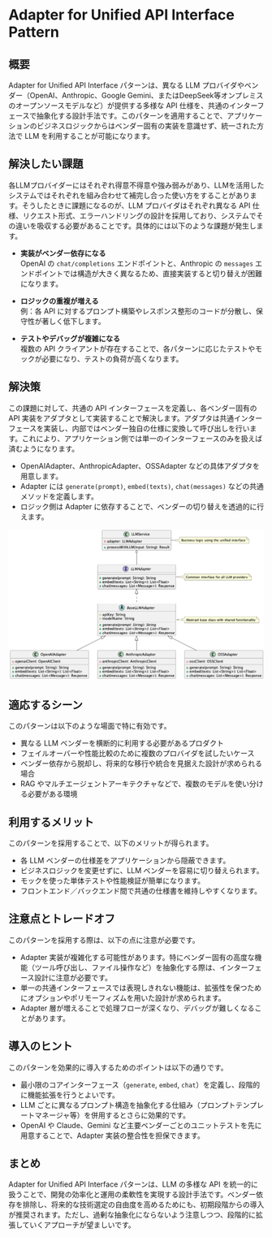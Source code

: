 # Adapter for Unified API Interface Pattern

## 概要  

Adapter for Unified API Interface パターンは、異なる LLM プロバイダやベンダー（OpenAI、Anthropic、Google Gemini、またはDeepSeek等オンプレミスのオープンソースモデルなど）が提供する多様な API 仕様を、共通のインターフェースで抽象化する設計手法です。このパターンを適用することで、アプリケーションのビジネスロジックからはベンダー固有の実装を意識せず、統一された方法で LLM を利用することが可能になります。

## 解決したい課題  

各LLMプロバイダーにはそれぞれ得意不得意や強み弱みがあり、LLMを活用したシステムではそれぞれを組み合わせて補完し合った使い方をすることがあります。そうしたときに課題になるのが、LLM プロバイダはそれぞれ異なる API 仕様、リクエスト形式、エラーハンドリングの設計を採用しており、システムでその違いを吸収する必要があることです。具体的には以下のような課題が発生します。

- **実装がベンダー依存になる**  
  OpenAI の `chat/completions` エンドポイントと、Anthropic の `messages` エンドポイントでは構造が大きく異なるため、直接実装すると切り替えが困難になります。

- **ロジックの重複が増える**  
  例：各 API に対するプロンプト構築やレスポンス整形のコードが分散し、保守性が著しく低下します。

- **テストやデバッグが複雑になる**  
  複数の API クライアントが存在することで、各パターンに応じたテストやモックが必要になり、テストの負荷が高くなります。

## 解決策  

この課題に対して、共通の API インターフェースを定義し、各ベンダー固有の API 実装をアダプタとして実装することで解決します。アダプタは共通インターフェースを実装し、内部ではベンダー独自の仕様に変換して呼び出しを行います。これにより、アプリケーション側では単一のインターフェースのみを扱えば済むようになります。

- OpenAIAdapter、AnthropicAdapter、OSSAdapter などの具体アダプタを用意します。
- Adapter には `generate(prompt)`, `embed(texts)`, `chat(messages)` などの共通メソッドを定義します。
- ロジック側は Adapter に依存することで、ベンダーの切り替えを透過的に行えます。

![img](./uml/images/adapter_for_unified_api_interface_pattern.png)

## 適応するシーン  

このパターンは以下のような場面で特に有効です。

- 異なる LLM ベンダーを横断的に利用する必要があるプロダクト  
- フェイルオーバーや性能比較のために複数のプロバイダを試したいケース  
- ベンダー依存から脱却し、将来的な移行や統合を見据えた設計が求められる場合  
- RAG やマルチエージェントアーキテクチャなどで、複数のモデルを使い分ける必要がある環境

## 利用するメリット  

このパターンを採用することで、以下のメリットが得られます。

- 各 LLM ベンダーの仕様差をアプリケーションから隠蔽できます。  
- ビジネスロジックを変更せずに、LLM ベンダーを容易に切り替えられます。  
- モックを使った単体テストや性能検証が簡単になります。  
- フロントエンド／バックエンド間で共通の仕様書を維持しやすくなります。  

## 注意点とトレードオフ  

このパターンを採用する際は、以下の点に注意が必要です。

- Adapter 実装が複雑化する可能性があります。特にベンダー固有の高度な機能（ツール呼び出し、ファイル操作など）を抽象化する際は、インターフェース設計に注意が必要です。  
- 単一の共通インターフェースでは表現しきれない機能は、拡張性を保つためにオプションやポリモーフィズムを用いた設計が求められます。  
- Adapter 層が増えることで処理フローが深くなり、デバッグが難しくなることがあります。  

## 導入のヒント  

このパターンを効果的に導入するためのポイントは以下の通りです。

- 最小限のコアインターフェース（`generate`, `embed`, `chat`）を定義し、段階的に機能拡張を行うとよいです。  
- LLM ごとに異なるプロンプト構造を抽象化する仕組み（プロンプトテンプレートマネージャ等）を併用するとさらに効果的です。  
- OpenAI や Claude、Gemini など主要ベンダーごとのユニットテストを先に用意することで、Adapter 実装の整合性を担保できます。  

## まとめ  

Adapter for Unified API Interface パターンは、LLM の多様な API を統一的に扱うことで、開発の効率化と運用の柔軟性を実現する設計手法です。ベンダー依存を排除し、将来的な技術選定の自由度を高めるためにも、初期段階からの導入が推奨されます。ただし、過剰な抽象化にならないよう注意しつつ、段階的に拡張していくアプローチが望ましいです。
